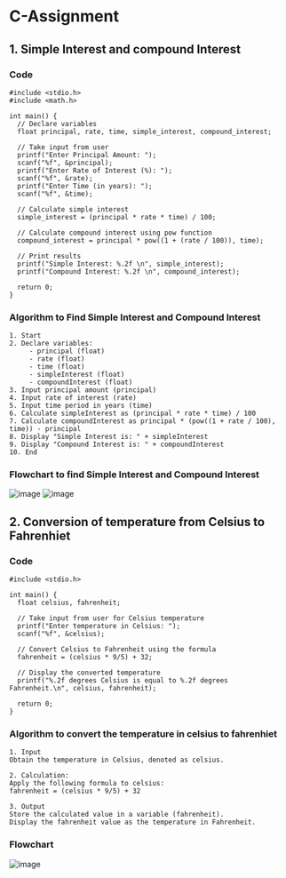 # C-Assignment
## 1. Simple Interest and compound Interest
### Code 
```
#include <stdio.h>
#include <math.h>

int main() {
  // Declare variables
  float principal, rate, time, simple_interest, compound_interest;

  // Take input from user
  printf("Enter Principal Amount: ");
  scanf("%f", &principal);
  printf("Enter Rate of Interest (%): ");
  scanf("%f", &rate);
  printf("Enter Time (in years): ");
  scanf("%f", &time);

  // Calculate simple interest
  simple_interest = (principal * rate * time) / 100;

  // Calculate compound interest using pow function
  compound_interest = principal * pow((1 + (rate / 100)), time);

  // Print results
  printf("Simple Interest: %.2f \n", simple_interest);
  printf("Compound Interest: %.2f \n", compound_interest);

  return 0;
}
```

### Algorithm to Find Simple Interest and Compound Interest

```
1. Start
2. Declare variables: 
     - principal (float)
     - rate (float)
     - time (float)
     - simpleInterest (float)
     - compoundInterest (float)
3. Input principal amount (principal)
4. Input rate of interest (rate)
5. Input time period in years (time)
6. Calculate simpleInterest as (principal * rate * time) / 100
7. Calculate compoundInterest as principal * (pow((1 + rate / 100), time)) - principal
8. Display "Simple Interest is: " + simpleInterest
9. Display "Compound Interest is: " + compoundInterest
10. End
```
###   Flowchart to find Simple Interest and Compound Interest
![image](https://github.com/Sanjeetsahu29/C-Assignment/assets/108270460/0d9b0dd9-5f44-4b74-90cd-016bbdcaad7a)
![image](https://github.com/Sanjeetsahu29/C-Assignment/assets/108270460/b8e7dd07-6a06-4037-a0c2-4697d861dde4)

## 2. Conversion of temperature from Celsius to Fahrenhiet
### Code
```
#include <stdio.h>

int main() {
  float celsius, fahrenheit;

  // Take input from user for Celsius temperature
  printf("Enter temperature in Celsius: ");
  scanf("%f", &celsius);

  // Convert Celsius to Fahrenheit using the formula
  fahrenheit = (celsius * 9/5) + 32;

  // Display the converted temperature
  printf("%.2f degrees Celsius is equal to %.2f degrees Fahrenheit.\n", celsius, fahrenheit);

  return 0;
}
```
### Algorithm to convert the temperature in celsius to fahrenhiet
```
1. Input
Obtain the temperature in Celsius, denoted as celsius.

2. Calculation:
Apply the following formula to celsius:
fahrenheit = (celsius * 9/5) + 32

3. Output
Store the calculated value in a variable (fahrenheit).
Display the fahrenheit value as the temperature in Fahrenheit.
```
### Flowchart
![image](https://github.com/Sanjeetsahu29/C-Assignment/assets/108270460/7d2ccb61-dcef-4e07-95b6-c744cf1ccdd5)
